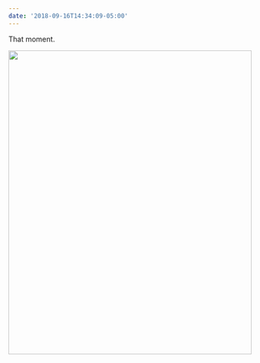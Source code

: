 ```yaml
---
date: '2018-09-16T14:34:09-05:00'
---
```

That moment.

<img src="uploads/2018/3dbdb0169a.jpg" width="480" height="600" />
